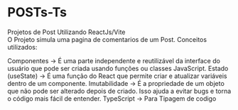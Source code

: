 # POSTs-Ts
Projetos de Post Utilizando ReactJs/Vite<br>
O Projeto simula uma pagina de comentarios de um Post. Conceitos utilizados:

Componentes -> É uma parte independente e reutilizável da interface do usuário que pode ser criada usando funções ou classes JavaScript.
Estado (useState) -> É uma função do React que permite criar e atualizar variáveis dentro de um componente.
Imutabilidade -> É a propriedade de um objeto que não pode ser alterado depois de criado. Isso ajuda a evitar bugs e torna o código mais fácil de entender.
TypeScript -> Para Tipagem de codigo
